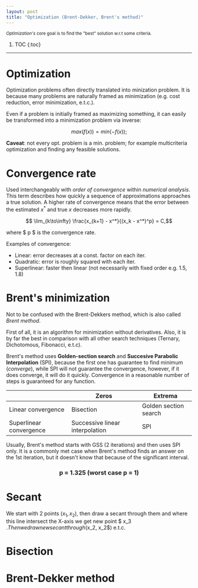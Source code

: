 ```yaml
---
layout: post
title: "Optimization (Brent-Dekker, Brent's method)"
---
```


<sub> _Optimization's_ core goal is to find the "best" solution w.r.t some criteria.  <sub>

1. TOC
{:toc}

---
# Optimization 

Optimization problems often directly translated into minization problem.
It is because many problems are naturally framed as minimization
(e.g. cost reduction, error minimization, e.t.c.).

Even if a problem is initially framed as maximizing something, it can easily be 
transformed into a minimization problem via inverse:

$$ max(f(x)) = min(-f(x));$$

**Caveat**: not every opt. problem is a min. problem; for example
multicriteria optimization and finding any feasible solutions.

# Convergence rate

Used interchangeably with _order of convergence_ within _numerical analysis_. 
This term describes how quickly a sequence of approximations approaches a true solution. 
A higher rate of convergence means that the error between the estimated $x^*$ and true $x$ decreases more rapidly.

$$ \lim_{k\to\infty} \frac{x_{k+1} - x^*}{(x_k - x^*)^p} = C,$$

where $ p $ is the convergence rate.

Examples of convergence:

* Linear: error decreases at a const. factor on each iter.
* Quadratic: error is roughly squared with each iter.
* Superlinear: faster then linear (not necessarily with fixed order e.g. 1.5, 1.8)


# Brent's minimization

Not to be confused with the Brent-Dekkers method, which is also called _Brent method_.

First of all, it is an algorithm for minimization without derivatives. Also, it is by far the best in comparison with all other search techniques (Ternary, Dichotomous, Fibonacci, e.t.c). 

Brent's method uses **Golden-section search** and **Succesive Parabolic Interpolation** (SPI), because the first one has guarantee to find minimum (_converge_), while SPI will not guarantee the convergence, however, if it does converge, it will do it quickly. Convergence in a reasonable number of steps is guaranteed for any function.


| | Zeros| Extrema|
| ----------- | ----------- |-----------  |
| Linear convergence      | Bisection       | Golden section search | 
| Superlinear convergence | Successive linear interpolation         | SPI| 

Usually, Brent's method starts with GSS (2 iterations) and then uses SPI only. It is a commonly met case when Brent's method finds an answer on the 1st iteration, but it doesn't know that because of the significant interval.

<h3 style="text-align: center;"> p = 1.325   (worst case p = 1) </h3>


# Secant

We start with 2 points ($x_1, x_2$), then draw a secant through them and where this line intersect the X-axis we get new point $ x_3 $. Then we draw new secant through ($x_2, x_2$) e.t.c.
 

# Bisection
# Brent-Dekker method
